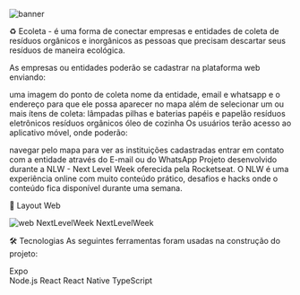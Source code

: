 
![banner](https://user-images.githubusercontent.com/9286590/98019899-190c0f80-1de1-11eb-83f1-8a3700308a7a.png)

♻️ Ecoleta - é uma forma de conectar empresas e entidades de coleta de resíduos orgânicos e inorgânicos as pessoas que precisam descartar seus resíduos de maneira ecológica.

As empresas ou entidades poderão se cadastrar na plataforma web enviando:

uma imagem do ponto de coleta
nome da entidade, email e whatsapp
e o endereço para que ele possa aparecer no mapa
além de selecionar um ou mais ítens de coleta:
lâmpadas
pilhas e baterias
papéis e papelão
resíduos eletrônicos
resíduos orgânicos
óleo de cozinha
Os usuários terão acesso ao aplicativo móvel, onde poderão:

navegar pelo mapa para ver as instituições cadastradas
entrar em contato com a entidade através do E-mail ou do WhatsApp
Projeto desenvolvido durante a NLW - Next Level Week oferecida pela Rocketseat. O NLW é uma experiência online com muito conteúdo prático, desafios e hacks onde o conteúdo fica disponível durante uma semana.

🎨 Layout
Web

![web](https://user-images.githubusercontent.com/9286590/98020850-51601d80-1de2-11eb-9f91-4d4f459d6d0c.png)
NextLevelWeek NextLevelWeek

🛠 Tecnologias
As seguintes ferramentas foram usadas na construção do projeto:

Expo<br>
Node.js
React
React Native
TypeScript
